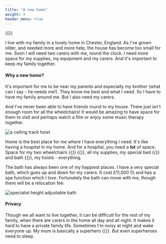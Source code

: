 ```yaml
---
title: "A new home"
weight: 3
header_menu: true
---
```


{{<menu-buttons>}}

I live with my family in a lovely home in Chester, England. As I've grown older,
and needed more and more help, the house has become too small for me. Soon I
will need two carers with me, round the clock. I need more space for my
supplies, my equipment and my carers. And it's important to keep my family
together.

#### Why a new home?

It's important for me to be near my parents and especially my brother (what can
I say - he needs me!). They know me best and what I need. So I have to have my
family around me. But I also need my carers.

And I've never been able to have friends round to my house. There just isn't
enough room for all the wheelchairs! It would be amazing to have space for them
to visit and perhaps watch a film or enjoy some music therapy together.

![a ceiling track hoist](images/track-hoist.jpg)

Home is the best place for me where I have everything I need. It's like having a
hospital in my home. And for a hospital, you need a **lot** of space. Space for
my two wheelchairs&nbsp;{{<icon class="fa fa-wheelchair">}}
{{<icon class="fa fa-wheelchair-alt">}}, all my supplies, my special
bed&nbsp;{{<icon class="fa fa-bed">}} and
bath&nbsp;{{<icon class="fa fa-bath">}}, my hoists - everything.

The bath has always been one of my happiest places. I have a very special bath,
which goes up and down for my carers. It cost £11,000 (!) and has a spa function
which I *love*. Fortunately the bath can move with me, though there will be a
relocation fee.

![specialist height adjustable bath](images/astor-bannerman-bath.jpg)

#### Privacy

Though we all want to live together, it can be difficult for the rest of my
family, when there are carers in the home all day and all night. It makes it
hard to have a private family life. Sometimes I'm noisy at night and wake
everyone up. My mum is basically a superhero&nbsp;{{<icon class="fa fa-superpowers">}}.
But even superheroes need to sleep.
